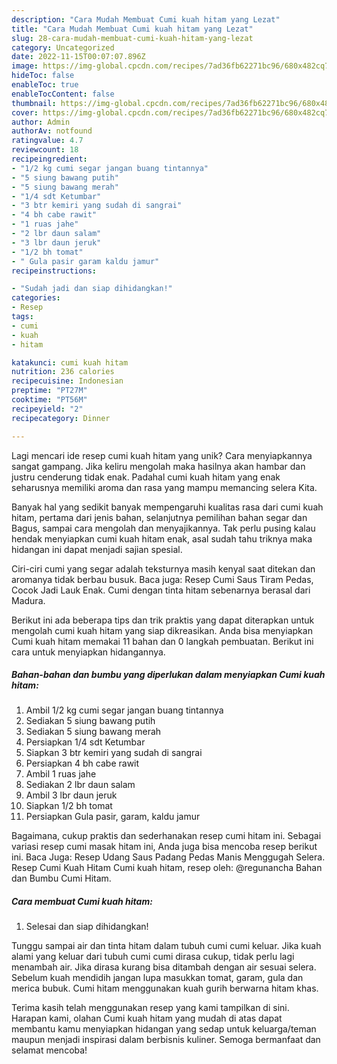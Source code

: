 ```yaml
---
description: "Cara Mudah Membuat Cumi kuah hitam yang Lezat"
title: "Cara Mudah Membuat Cumi kuah hitam yang Lezat"
slug: 28-cara-mudah-membuat-cumi-kuah-hitam-yang-lezat
category: Uncategorized
date: 2022-11-15T00:07:07.896Z
image: https://img-global.cpcdn.com/recipes/7ad36fb62271bc96/680x482cq70/cumi-kuah-hitam-foto-resep-utama.jpg
hideToc: false
enableToc: true
enableTocContent: false
thumbnail: https://img-global.cpcdn.com/recipes/7ad36fb62271bc96/680x482cq70/cumi-kuah-hitam-foto-resep-utama.jpg
cover: https://img-global.cpcdn.com/recipes/7ad36fb62271bc96/680x482cq70/cumi-kuah-hitam-foto-resep-utama.jpg
author: Admin
authorAv: notfound
ratingvalue: 4.7
reviewcount: 18
recipeingredient:
- "1/2 kg cumi segar jangan buang tintannya"
- "5 siung bawang putih"
- "5 siung bawang merah"
- "1/4 sdt Ketumbar"
- "3 btr kemiri yang sudah di sangrai"
- "4 bh cabe rawit"
- "1 ruas jahe"
- "2 lbr daun salam"
- "3 lbr daun jeruk"
- "1/2 bh tomat"
- " Gula pasir garam kaldu jamur"
recipeinstructions:

- "Sudah jadi dan siap dihidangkan!"
categories:
- Resep
tags:
- cumi
- kuah
- hitam

katakunci: cumi kuah hitam 
nutrition: 236 calories
recipecuisine: Indonesian
preptime: "PT27M"
cooktime: "PT56M"
recipeyield: "2"
recipecategory: Dinner

---
```





Lagi mencari ide resep cumi kuah hitam yang unik? Cara menyiapkannya sangat gampang. Jika keliru mengolah maka hasilnya akan hambar dan justru cenderung tidak enak. Padahal cumi kuah hitam yang enak seharusnya memiliki aroma dan rasa yang mampu memancing selera Kita.





Banyak hal yang sedikit banyak mempengaruhi kualitas rasa dari cumi kuah hitam, pertama dari jenis bahan, selanjutnya pemilihan bahan segar dan Bagus, sampai cara mengolah dan menyajikannya. Tak perlu pusing kalau hendak menyiapkan cumi kuah hitam enak,      asal sudah tahu triknya maka hidangan ini dapat menjadi sajian spesial.














Ciri-ciri cumi yang segar adalah teksturnya masih kenyal saat ditekan dan aromanya tidak berbau busuk. Baca juga: Resep Cumi Saus Tiram Pedas, Cocok Jadi Lauk Enak. Cumi dengan tinta hitam sebenarnya berasal dari Madura.






Berikut ini ada beberapa tips dan trik praktis yang dapat diterapkan untuk mengolah cumi kuah hitam yang siap dikreasikan. Anda bisa menyiapkan Cumi kuah hitam memakai 11 bahan dan 0 langkah pembuatan. Berikut ini cara untuk menyiapkan hidangannya.

<!--inarticleads1-->

##### Bahan-bahan dan bumbu yang diperlukan dalam menyiapkan Cumi kuah hitam:

1. Ambil 1/2 kg cumi segar jangan buang tintannya
1. Sediakan 5 siung bawang putih
1. Sediakan 5 siung bawang merah
1. Persiapkan 1/4 sdt Ketumbar
1. Siapkan 3 btr kemiri yang sudah di sangrai
1. Persiapkan 4 bh cabe rawit
1. Ambil 1 ruas jahe
1. Sediakan 2 lbr daun salam
1. Ambil 3 lbr daun jeruk
1. Siapkan 1/2 bh tomat
1. Persiapkan  Gula pasir, garam, kaldu jamur


Bagaimana, cukup praktis dan sederhanakan resep cumi hitam ini. Sebagai variasi resep cumi masak hitam ini, Anda juga bisa mencoba resep berikut ini. Baca Juga: Resep Udang Saus Padang Pedas Manis Menggugah Selera. Resep Cumi Kuah Hitam Cumi kuah hitam, resep oleh: @regunancha Bahan dan Bumbu Cumi Hitam. 

<!--inarticleads2-->

##### Cara membuat Cumi kuah hitam:


1. Selesai dan siap dihidangkan!

Tunggu sampai air dan tinta hitam dalam tubuh cumi cumi keluar. Jika kuah alami yang keluar dari tubuh cumi cumi dirasa cukup, tidak perlu lagi menambah air. Jika dirasa kurang bisa ditambah dengan air sesuai selera. Sebelum kuah mendidih jangan lupa masukkan tomat, garam, gula dan merica bubuk. Cumi hitam menggunakan kuah gurih berwarna hitam khas. 

Terima kasih telah menggunakan resep yang kami tampilkan di sini. Harapan kami, olahan Cumi kuah hitam yang mudah di atas dapat membantu kamu menyiapkan hidangan yang sedap untuk keluarga/teman maupun menjadi inspirasi dalam berbisnis kuliner. Semoga bermanfaat dan selamat mencoba!
